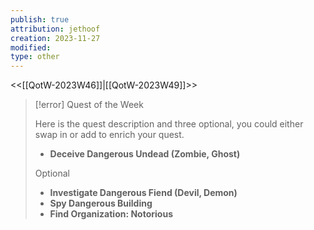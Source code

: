 ```yaml
---
publish: true
attribution: jethoof
creation: 2023-11-27
modified: 
type: other
---
```

<<[[QotW-2023W46]]|[[QotW-2023W49]]>>

> [!error] Quest of the Week
> 
> Here is the quest description and three optional, you could either swap in or add to enrich your quest.
> 
> - **Deceive Dangerous Undead (Zombie, Ghost)**
> 
> Optional
> 
> - **Investigate Dangerous Fiend (Devil, Demon)**
> - **Spy Dangerous Building** 
> - **Find Organization: Notorious**